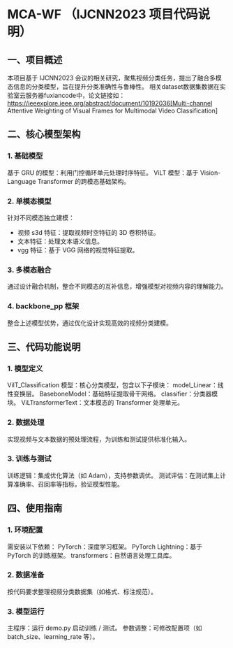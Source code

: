 # MCA-WF （IJCNN2023 项目代码说明）
## 一、项目概述
本项目基于 IJCNN2023 会议的相关研究，聚焦视频分类任务，提出了融合多模态信息的分类模型，旨在提升分类准确性与鲁棒性。
相关dataset数据集数据在实验室云服务器fuxiancode中，论文链接如：https://ieeexplore.ieee.org/abstract/document/10192036[Multi-channel Attentive Weighting of Visual Frames for Multimodal Video Classification]
## 二、核心模型架构
### 1. 基础模型
基于 GRU 的模型：利用门控循环单元处理时序特征。
ViLT 模型：基于 Vision-Language Transformer 的跨模态基础架构。
### 2. 单模态模型
针对不同模态独立建模：
- 视频 s3d 特征：提取视频时空特征的 3D 卷积特征。
- 文本特征：处理文本语义信息。
- vgg 特征：基于 VGG 网络的视觉特征提取。
### 3. 多模态融合
通过设计融合机制，整合不同模态的互补信息，增强模型对视频内容的理解能力。
### 4. backbone_pp 框架
整合上述模型优势，通过优化设计实现高效的视频分类建模。
## 三、代码功能说明
### 1. 模型定义
VilT_Classification 模型：核心分类模型，包含以下子模块：
model_Linear：线性变换层。
BaseboneModel：基础特征提取骨干网络。
classifier：分类器模块。
ViLTransformerText：文本模态的 Transformer 处理单元。
### 2. 数据处理
实现视频与文本数据的预处理流程，为训练和测试提供标准化输入。
### 3. 训练与测试
训练逻辑：集成优化算法（如 Adam），支持参数调优。
测试评估：在测试集上计算准确率、召回率等指标，验证模型性能。
## 四、使用指南
### 1. 环境配置
需安装以下依赖：
PyTorch：深度学习框架。
PyTorch Lightning：基于 PyTorch 的训练框架。
transformers：自然语言处理工具库。
### 2. 数据准备
按代码要求整理视频分类数据集（如格式、标注规范）。
### 3. 模型运行
主程序：运行 demo.py 启动训练 / 测试。
参数调整：可修改配置项（如 batch_size、learning_rate 等）。

